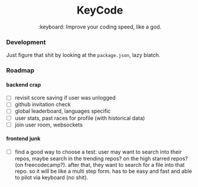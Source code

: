 <h1 align="center">KeyCode</h1>
<p align="center">:keyboard: Improve your coding speed, like a god.</p>

### Development

Just figure that shit by looking at the `package.json`, lazy biatch.

### Roadmap

#### backend crap
- [ ] revisit score saving if user was unlogged
- [ ] github invitation check
- [ ] global leaderboard, languages specific
- [ ] user stats, past races for profile (with historical data)
- [ ] join user room, websockets

#### frontend junk
- [ ] find a good way to choose a test: user may want to search into their repos, maybe search in the trending repos? on the high starred repos? (on freecodecamp?). after that, they want to search for a file into that repo. so it will be like a multi step form. has to be easy and fast and able to pilot via keyboard (no shit).
